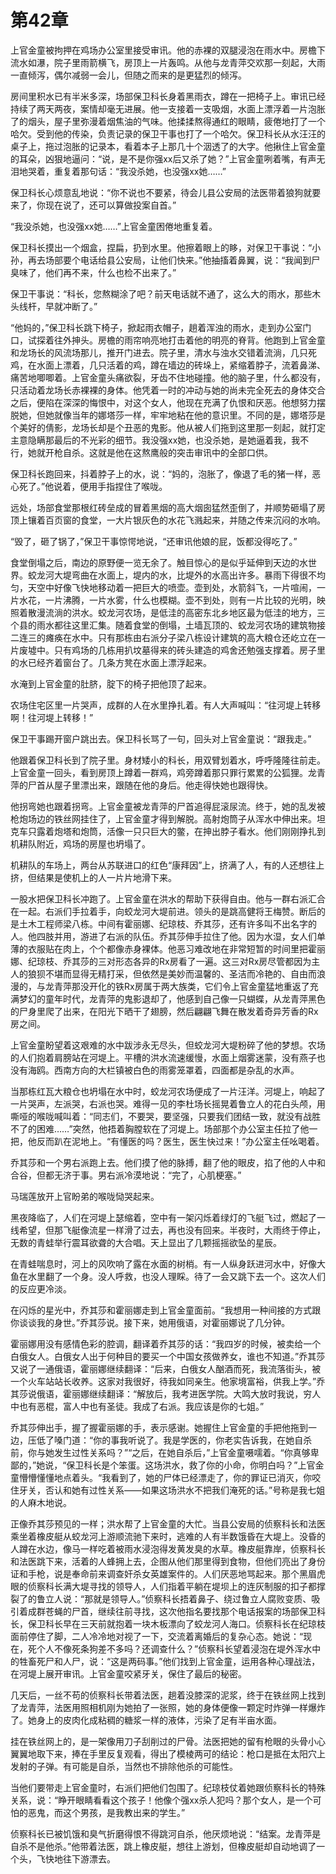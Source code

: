 # 第42章

上官金童被拘押在鸡场办公室里接受审讯。他的赤裸的双腿浸泡在雨水中。房檐下流水如瀑，院子里雨箭横飞，房顶上一片轰鸣。从他与龙青萍交欢那一刻起，大雨一直倾泻，偶尔减弱一会儿，但随之而来的是更猛烈的倾泻。

房间里积水已有半米多深，场部保卫科长身着黑雨衣，蹲在一把椅子上。审讯已经持续了两天两夜，案情却毫无进展。他一支接着一支吸烟，水面上漂浮着一片泡胀了的烟头，屋子里弥漫着烟焦油的气味。他揉揉熬得通红的眼睛，疲倦地打了一个哈欠。受到他的传染，负责记录的保卫干事也打了一个哈欠。保卫科长从水汪汪的桌子上，拖过泡胀的记录本，看着本子上那几十个洇透了的大字。他揪住上官金童的耳朵，凶狠地逼问：“说，是不是你强xx后又杀了她？”上官金童咧着嘴，有声无泪地哭着，重复着那句话：“我没杀她，也没强xx她……”

保卫科长心烦意乱地说：“你不说也不要紧，待会儿县公安局的法医带着狼狗就要来了，你现在说了，还可以算做投案自首。”

“我没杀她，也没强xx她……”上官金童困倦地重复着。

保卫科长摸出一个烟盒，捏扁，扔到水里。他擦着眼上的眵，对保卫干事说：“小孙，再去场部要个电话给县公安局，让他们快来。”他抽搐着鼻翼，说：“我闻到尸臭味了，他们再不来，什么也检不出来了。”

保卫干事说：“科长，您熬糊涂了吧？前天电话就不通了，这么大的雨水，那些木头线杆，早就冲断了。”

“他妈的，”保卫科长跳下椅子，掀起雨衣帽子，趟着浑浊的雨水，走到办公室门口，试探着往外抻头。房檐的雨帘响亮地打击着他的明亮的脊背。他跑到上官金童和龙场长的风流场那儿，推开门进去。院子里，清水与浊水交错着流淌，几只死鸡，在水面上漂着，几只活着的鸡，蹲在墙边的砖垛上，紧缩着脖子，流着鼻涕、痛苦地唧唧着。上官金童头痛欲裂，牙齿不住地碰撞。他的脑子里，什么都没有，只活动着龙场长赤裸裸的身体。他凭着一时的冲动与她的尚未完全死去的身体交合之后，便陷在深深的悔恨中，对这个女人，他现在充满了仇恨和厌恶。他想努力摆脱她，但她就像当年的娜塔莎一样，牢牢地粘在他的意识里。不同的是，娜塔莎是个美好的倩影，龙场长却是个丑恶的鬼影。他从被人们拖到这里那一刻起，就打定主意隐瞒那最后的不光彩的细节。我没强xx她，也没杀她，是她逼着我，我不行，她就开枪自杀。这就是他在这熬鹰般的突击审讯中的全部口供。

保卫科长跑回来，抖着脖子上的水，说：“妈的，泡胀了，像退了毛的猪一样，恶心死了。”他说着，便用手指捏住了喉咙。

远处，场部食堂那根红砖垒成的冒着黑烟的高大烟囱猛然歪倒了，并顺势砸塌了房顶上镶着百页窗的食堂，一大片银灰色的水花飞溅起来，并随之传来沉闷的水响。

“毁了，砸了锅了，”保卫干事惊愕地说，“还审讯他娘的屁，饭都没得吃了。”

食堂倒塌之后，南边的原野便一览无余了。触目惊心的是似乎延伸到天边的水世界。蛟龙河大堤弯曲在水面上，堤内的水，比堤外的水高出许多。暴雨下得很不均匀，天空中好像飞快地移动着一把巨大的喷壶。壶到处，水箭斜飞，一片喧闹，一片水花，一片沸腾，一片水雾，什么也模糊。壶不到处，则有一片比较的光明，映照着散漫流淌的洪水。蛟龙河农场，是低洼的高密东北乡地区最为低洼的地方，三个县的雨水都往这里汇集。随着食堂的倒塌，土墙瓦顶的、蛟龙河农场的建筑物接二连三的瘫痪在水中。只有那栋由右派分子梁八栋设计建筑的高大粮仓还屹立在一片废墟中。只有鸡场的几栋用扒坟墓得来的砖头建造的鸡舍还勉强支撑着。房子里的水已经齐着窗台了。几条方凳在水面上漂浮起来。

水淹到上官金童的肚脐，腚下的椅子把他顶了起来。

农场住宅区里一片哭声，成群的人在水里挣扎着。有人大声喊叫：“往河堤上转移啊！往河堤上转移！”

保卫干事踢开窗户跳出去。保卫科长骂了一句，回头对上官金童说：“跟我走。”

他跟着保卫科长到了院子里。身材矮小的科长，用双臂划着水，呼呼隆隆往前走。上官金童一回头，看到房顶上蹲着一群鸡，鸡旁蹲着那只罪行累累的公狐狸。龙青萍的尸首从屋子里漂出来，跟随在他的身后。他走得快她也跟得快。

他拐弯她也跟着拐弯。上官金童被龙青萍的尸首追得屁滚尿流。终于，她的乱发被枪炮场边的铁丝网挂住了，上官金童才得到解脱。高射炮筒子从浑水中伸出来。坦克车只露着炮塔和炮筒，活像一只只巨大的鳖，在抻出脖子看水。他们刚刚挣扎到机耕队附近，鸡场的房屋也坍塌了。

机耕队的车场上，两台从苏联进口的红色“康拜因”上，挤满了人，有的人还想往上挤，但结果是使机上的人一片片地滑下来。

一股水把保卫科长冲跑了。上官金童在洪水的帮助下获得自由。他与一群右派汇合在一起。右派们手拉着手，向蛟龙河大堤前进。领头的是跳高健将王梅赞。断后的是土木工程师梁八栋。中间有霍丽娜、纪琼枝、乔其莎，还有许多叫不出名字的人。他四肢并用，游进了右派的队伍。乔其莎伸手拉住了他。因为水湿，女人们单薄的衣服贴在肉上，个个都像赤身裸体。他恶习难改地在非常短暂的时间里把霍丽娜、纪琼枝、乔其莎的三对形态各异的Rx房看了一遍。这三对Rx房尽管都因为主人的狼狈不堪而显得无精打采，但依然是美妙而温馨的、圣洁而冷艳的、自由而浪漫的，与龙青萍那没开化的铁Rx房属于两大族类，它们令上官金童猛地重返了充满梦幻的童年时代，龙青萍的鬼影退却了，他感到自己像一只蝴蝶，从龙青萍黑色的尸身里爬了出来，在阳光下晒干了翅膀，然后翩翩飞舞在散发着奇异芳香的Rx房之间。

上官金童盼望着这艰难的水中跋涉永无尽头，但蛟龙河大堤粉碎了他的梦想。农场的人们抱着肩膀站在河堤上。平槽的洪水流速缓慢，水面上烟雾迷蒙，没有燕子也没有海鸥。西南方向的大栏镇被白色的雨雾笼罩着，四面都是杂乱的水声。

当那栋红瓦大粮仓也坍塌在水中时，蛟龙河农场便成了一片汪洋。河堤上，响起了一片哭声，左派哭，右派也哭。难得一见的李杜场长摇晃着鲁立人的花白头颅，用嘶哑的喉咙喊叫着：“同志们，不要哭，要坚强，只要我们团结一致，就没有战胜不了的困难……”突然，他捂着胸膛软在了河堤上。场部那个办公室主任拉了他一把，他反而趴在泥地上。“有懂医的吗？医生，医生快过来！”办公室主任吆喝着。

乔其莎和一个男右派跑上去。他们摸了他的脉搏，翻了他的眼皮，掐了他的人中和合谷，但都无济于事。男右派冷漠地说：“完了，心肌梗塞。”

马瑞莲放开上官盼弟的喉咙恸哭起来。

黑夜降临了，人们在河堤上瑟缩着，空中有一架闪烁着绿灯的飞艇飞过，燃起了一线希望，但那飞艇像流星一样滑了过去，再也没有回来。半夜时，大雨终于停止，无数的青蛙举行震耳欲聋的大合唱。天上显出了几颗摇摇欲坠的星辰。

在青蛙喘息时，河上的风吹响了露在水面的树梢。有一人纵身跃进河水中，好像大鱼在水里翻了一个身。没人呼救，也没人理睬。待了一会又跳下去一个。这次人们的反应更冷淡。

在闪烁的星光中，乔其莎和霍丽娜走到上官金童面前。“我想用一种间接的方式跟你谈谈我的身世。”乔其莎说。接下来，她用俄语，对霍丽娜说了几分钟。

霍丽娜用没有感情色彩的腔调，翻译着乔其莎的话：“我四岁的时候，被卖给一个白俄女人。白俄女人出于何种目的要买一个中国女孩做养女，谁也不知道。”乔其莎又说了一通俄语，霍丽娜继续翻译：“后来，白俄女人酗酒而死，我流落街头，被一个火车站站长收养。这家对我很好，待我如同亲生。他家境富裕，供我上学。”乔其莎说俄语，霍丽娜继续翻译：“解放后，我考进医学院。大鸣大放时我说，穷人中也有恶棍，富人中也有圣徒。我成了右派。我应该是你的七姐。”

乔其莎伸出手，握了握霍丽娜的手，表示感谢。她握住上官金童的手把他拖到一边，压低了嗓门道：“你的事我听说了。我是学医的，你老实告诉我，在她自杀前，你与她发生过性关系吗？”“之后，在她自杀后，”上官金童嗫嚅着。“你真够卑鄙的，”她说，“保卫科长是个笨蛋。这场洪水，救了你的小命，你明白吗？”上官金童懵懵懂懂地点着头。“我看到了，她的尸体已经漂走了，你的罪证已消灭，你咬住牙关，否认和她有过性关系——如果这场洪水不把我们淹死的话。”号称是我七姐的人麻木地说。

正像乔其莎预见的一样；洪水帮了上官金童的大忙。当县公安局的侦察科长和法医乘坐着橡皮艇从蛟龙河上游顺流驰下来时，逃难的人有半数饿昏在大堤上。没昏的人蹲在水边，像马一样吃着被雨水浸泡得发黄发臭的水草。橡皮艇靠岸，侦察科长和法医跳下来，活着的人蜂拥上去，企图从他们那里得到食物，但他们亮出了身份证和手枪，说是奉命前来调查奸杀女英雄案件的。人们厌恶地骂起来。那个黑眉虎眼的侦察科长满大堤寻找的领导人，人们指着平躺在堤坝上的连灰制服的扣子都撑裂了的鲁立人说：“那就是领导人。”侦察科长捂着鼻子、绕过鲁立人腐败变质、吸引着成群苍蝇的尸首，继续往前寻找，这次他指名要找那个电话报案的场部保卫科长，保卫科长早在三天前就抱着一块木板漂向了蛟龙河人海口。侦察科长在纪琼枝面前停住了脚，二人冷冷地对视了一下，交流着离婚后的复杂心态。她说：“现在，死个人不像死条狗差不多吗？还调查什么？”侦察科长望着浸泡在堤外浑水中的牲畜死尸和人尸，说：“这是两码事。”他们找到上官金童，运用各种心理战法，在河堤上展开审讯。上官金童咬紧牙关，保住了最后的秘密。

几天后，一丝不苟的侦察科长带着法医，趟着没膝深的泥浆，终于在铁丝网上找到了龙青萍，法医用照相机刚为她拍了一张照，她的身体便像一颗定时炸弹一样爆炸了。她身上的皮肉化成粘稠的糖浆一样的液体，污染了足有半亩水面。

挂在铁丝网上的，是一架像用刀子刮削过的尸骨。法医把她的留有枪眼的头骨小心翼翼地取下来，捧在手里反复观看，得出了模棱两可的结论：枪口是抵在太阳穴上发射的子弹。有可能是自杀，当然也不排除他杀的可能性。

当他们要带走上官金童时，右派们把他们包围了。纪琼枝仗着她跟侦察科长的特殊关系，说：“睁开眼睛看看这个孩子！他像个强xx杀人犯吗？那个女人，是一个可怕的恶鬼，而这个男孩，是我教出来的学生。”

侦察科长已被饥饿和臭气折磨得恨不得跳河自杀，他厌烦地说：“结案。龙青萍是自杀不是他杀。”他带着法医，跳上橡皮艇，想往上游划，但橡皮艇却自动地调了一个头，飞快地往下游漂去。